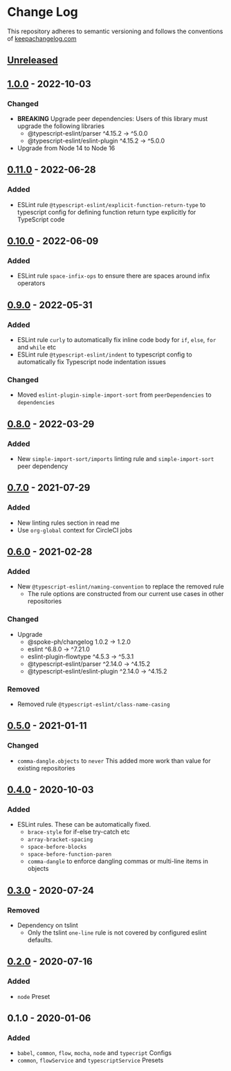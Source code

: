 # Change Log

This repository adheres to semantic versioning and follows the conventions of [keepachangelog.com](http://keepachangelog.com)

## [Unreleased]

## [1.0.0] - 2022-10-03
### Changed
- **BREAKING** Upgrade peer dependencies: Users of this library must upgrade the following libraries
  - @typescript-eslint/parser         ^4.15.2 → ^5.0.0
  - @typescript-eslint/eslint-plugin  ^4.15.2 → ^5.0.0
- Upgrade from Node 14 to Node 16

## [0.11.0] - 2022-06-28
### Added
- ESLint rule `@typescript-eslint/explicit-function-return-type` to typescript config for defining function return type explicitly for TypeScript code

## [0.10.0] - 2022-06-09
### Added
- ESLint rule `space-infix-ops` to ensure there are spaces around infix operators

## [0.9.0] - 2022-05-31
### Added
- ESLint rule `curly` to automatically fix inline code body for `if`, `else`, `for` and `while` etc
- ESLint rule `@typescript-eslint/indent` to typescript config to automatically fix Typescript node indentation issues

### Changed
- Moved `eslint-plugin-simple-import-sort` from `peerDependencies` to `dependencies`

## [0.8.0] - 2022-03-29
### Added
- New `simple-import-sort/imports` linting rule and `simple-import-sort` peer dependency

## [0.7.0] - 2021-07-29
### Added
- New linting rules section in read me
- Use `org-global` context for CircleCI jobs

## [0.6.0] - 2021-02-28
### Added
- New `@typescript-eslint/naming-convention` to replace the removed rule
  - The rule options are constructed from our current use cases in other repositories

### Changed
- Upgrade
  - @spoke-ph/changelog                 1.0.2  →    1.2.0
  - eslint                             ^6.8.0  →  ^7.21.0
  - eslint-plugin-flowtype             ^4.5.3  →   ^5.3.1
  - @typescript-eslint/parser         ^2.14.0  →  ^4.15.2
  - @typescript-eslint/eslint-plugin  ^2.14.0  →  ^4.15.2

### Removed
- Removed rule `@typescript-eslint/class-name-casing`

## [0.5.0] - 2021-01-11
### Changed
- `comma-dangle.objects` to `never` This added more work than value for existing repositories

## [0.4.0] - 2020-10-03
### Added
- ESLint rules. These can be automatically fixed.
  - `brace-style` for if-else try-catch etc
  - `array-bracket-spacing`
  - `space-before-blocks`
  - `space-before-function-paren`
  - `comma-dangle` to enforce dangling commas or multi-line items in objects

## [0.3.0] - 2020-07-24
### Removed
- Dependency on tslint
  - Only the tslint `one-line` rule is not covered by configured eslint defaults.

## [0.2.0] - 2020-07-16
### Added
- `node` Preset

## 0.1.0 - 2020-01-06
### Added
- `babel`, `common`, `flow`, `mocha`, `node` and `typecript` Configs
- `common`, `flowService` and `typescriptService` Presets

[Unreleased]: https://github.com/spoke-ph/eslint-config-spoke/compare/v1.0.0...HEAD
[1.0.0]: https://github.com/spoke-ph/eslint-config-spoke/compare/v0.11.0...v1.0.0
[0.11.0]: https://github.com/spoke-ph/eslint-config-spoke/compare/v0.10.0...v0.11.0
[0.10.0]: https://github.com/spoke-ph/eslint-config-spoke/compare/v0.9.0...v0.10.0
[0.9.0]: https://github.com/spoke-ph/eslint-config-spoke/compare/v0.8.0...v0.9.0
[0.8.0]: https://github.com/spoke-ph/eslint-config-spoke/compare/v0.7.0...v0.8.0
[0.7.0]: https://github.com/spoke-ph/eslint-config-spoke/compare/v0.6.0...v0.7.0
[0.6.0]: https://github.com/spoke-ph/eslint-config-spoke/compare/v0.5.0...v0.6.0
[0.5.0]: https://github.com/spoke-ph/eslint-config-spoke/compare/v0.4.0...v0.5.0
[0.4.0]: https://github.com/spoke-ph/eslint-config-spoke/compare/v0.3.0...v0.4.0
[0.3.0]: https://github.com/spoke-ph/eslint-config-spoke/compare/v0.2.0...v0.3.0
[0.2.0]: https://github.com/spoke-ph/eslint-config-spoke/compare/v0.1.0...v0.2.0
